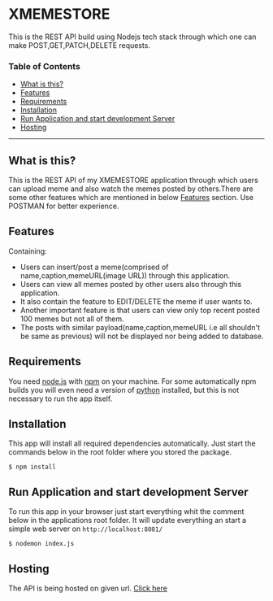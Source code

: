 # XMEMESTORE  
This is the REST API build using Nodejs tech stack through which one can make POST,GET,PATCH,DELETE requests.     

### Table of Contents

* [What is this?](#what-is-this)
* [Features](#features)
* [Requirements](#requirements)
* [Installation](#installation)
* [Run Application and start development Server](#run-application-and-start-development-server)
* [Hosting](#Hosting)

---

## What is this?
This is the REST API of my XMEMESTORE application through which users can upload meme and also watch the memes posted by others.There are some other features which are mentioned in below [Features](#features) section. Use POSTMAN for better experience.

## Features
Containing:
- Users can insert/post a meme(comprised of name,caption,memeURL(image URL)) through this application.
- Users can view all memes posted by other users also through this application.
- It also contain the feature to EDIT/DELETE the meme if user wants to.
- Another important feature is that users can view only top recent posted 100 memes but not all of them.
- The posts with similar payload(name,caption,memeURL i.e all shouldn't be same as previous) will not be displayed nor being added to database.

## Requirements
You need [node.js](http://nodejs.org) with [npm](http://npmjs.com) on your machine.
For some automatically npm builds you will even need a version of [python](http://www.python.org) installed, but this is not necessary to run the app itself.

## Installation
This app will install all required dependencies automatically. 
Just start the commands below in the root folder where you stored the package.
```SH
$ npm install
```

## Run Application and start development Server
To run this app in your browser just start everything whit the comment below in the applications root folder.
It will update everything an start a simple web server on ``http://localhost:8081/``
```SH
$ nodemon index.js
```

## Hosting
The API is being hosted on given url.
[Click here](https://xmemestore.herokuapp.com/)
